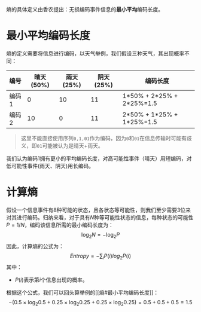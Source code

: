 熵的具体定义由香农提出：无损编码事件信息的**最小平均**编码长度。

# 最小平均编码长度
熵的定义需要将信息进行编码，以天气举例，我们假设三种天气，其出现概率不同：

| 编号  | 晴天(50%) | 雨天(25%) | 阴天(25%) | 编码长度 |
| ----- | --------- | --------- | --------- | -------- |
| 编码1 | 0         | 10         | 11        | 1\*50% + 2\*25% + 2\*25%=1.5        |
| 编码2 | 10        | 0         | 11         | 2\*50% + 1\*25% + 1\*25%=1.5         |

> 这里不能直接使用序列`0,1,01`作为编码，因为`0`和`01`在信息传输时可能有歧义，即`01`可能被认为是晴天+雨天。

我们认为编码1拥有更小的平均编码长度，对高可能性事件（晴天）用短编码，对低可能性事件(雨天、阴天)用长编码。
# 计算熵
假设一个信息事件有8种可能的状态，且各状态等可能性，则我们至少需要3位来对其进行编码。归纳来看，对于具有$N$种等可能性状态的信息，每种状态的可能性$P = 1/N$，编码该信息所需的最小编码长度为：
$$
\log_2N= -\log_2P
$$
因此，计算熵的公式为：
$$
Entropy = - \sum_i P(i) log_2 P(i)
$$
其中：
- $P(i)$表示第$i$个信息出现的概率。

根据这个公式，我们可以回头算举例的[[熵#最小平均编码长度]]：
$$
-(0.5 \times \log_2 0.5 + 0.25 \times \log_2 0.25 + 0.25 \times \log_2 0.25)
= 0.5 + 0.5 + 0.5 = 1.5
$$